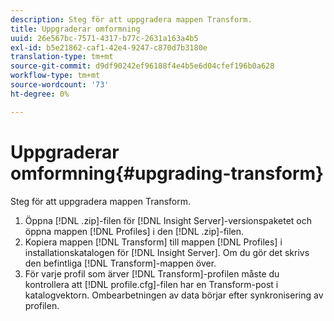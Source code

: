 ```yaml
---
description: Steg för att uppgradera mappen Transform.
title: Uppgraderar omformning
uuid: 26e567bc-7571-4317-b77c-2631a163a4b5
exl-id: b5e21862-caf1-42e4-9247-c870d7b3180e
translation-type: tm+mt
source-git-commit: d9df90242ef96188f4e4b5e6d04cfef196b0a628
workflow-type: tm+mt
source-wordcount: '73'
ht-degree: 0%

---
```


# Uppgraderar omformning{#upgrading-transform}

Steg för att uppgradera mappen Transform.

1. Öppna [!DNL .zip]-filen för [!DNL Insight Server]-versionspaketet och öppna mappen [!DNL Profiles] i den [!DNL .zip]-filen.
1. Kopiera mappen [!DNL Transform] till mappen [!DNL Profiles] i installationskatalogen för [!DNL Insight Server]. Om du gör det skrivs den befintliga [!DNL Transform]-mappen över.
1. För varje profil som ärver [!DNL Transform]-profilen måste du kontrollera att [!DNL profile.cfg]-filen har en Transform-post i katalogvektorn.
Ombearbetningen av data börjar efter synkronisering av profilen.
